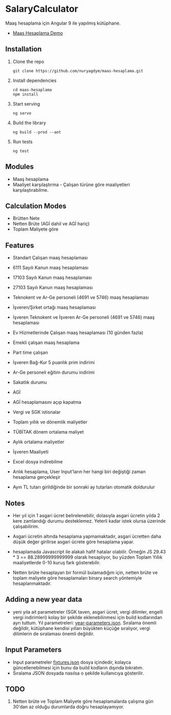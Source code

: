 # SalaryCalculator

Maaş hesaplama için Angular 9 ile yapılmış kütüphane.

* [Maaş Hesaplama Demo](http://mustapayev.com/maas-hesaplama/)

## Installation

1. Clone the repo

    ```shell
    git clone https://github.com/nuryagdym/maas-hesaplama.git
    ```
2.  Install dependencies

    ```shell
    cd maas-hesaplama
    npm install
    ```
3.  Start serving

    ```shell
    ng serve
    ```
4. Build the library

    ```shell
    ng build --prod --aot
    ```
5. Run tests

    ```shell
    ng test
    ```
## Modules
- Maaş hesaplama
- Maaliyet karşılaştırma - Çalışan türüne göre maaliyetleri karşılaştırabilme.

## Calculation Modes

- Brütten Nete
- Netten Brüte (AGİ dahil ve AGİ hariç)
- Toplam Maliyete göre

## Features

- Standart Çalışan maaş hesaplaması
- 6111 Sayılı Kanun maaş hesaplaması
- 17103 Sayılı Kanun maaş hesaplaması
- 27103 Sayılı Kanun maaş hesaplaması
- Teknokent ve Ar-Ge personeli (4691 ve 5746) maaş hesaplaması
- İşveren/Şirket ortağı maaş hesaplaması
- İşveren Teknokent ve İşveren Ar-Ge personeli (4691 ve 5746) maaş hesaplaması
- Ev Hizmetlerinde Çalışan maaş hesaplaması (10 günden fazla)
- Emekli çalışan maaş hesaplama


- Part time çalışan
- İşveren Bağ-Kur 5 puanlık prim indirimi
- Ar-Ge personeli eğitim durumu indirimi
- Sakatlık durumu
- AGİ
- AGİ hesaplamasını açıp kapatma
- Vergi ve SGK istisnalar
- Toplam yıllık ve dönemlik maliyetler
- TÜBİTAK dönem ortalama maliyet
- Aylık ortalama maliyetler
- İşveren Maaliyeti
- Excel dosya indirebilme
- Anlık hesaplama, User Input'ların her hangi biri değiştiği zaman hesaplama gerçekleşir
- Ayın TL tutarı girildiğinde bir sonraki ay tutarları otomatik doldurulur

## Notes

- Her yıl için 1 asgari ücret belirelenebilir, dolasıyla asgari ücretin yılda 2 kere zamlandığı durumu desteklemez. Yeterli kadar istek olursa üzerinde çalışabilirim.

- Asgari ücretin altında hesaplama yapmamaktadır, asgari ücretten daha düşük değer girilirse asgari ücrete göre hesaplama yapar.

- hesaplamada Javascript ile alakalı hafif hatalar olabilir. Örneğin JS 29.43 * 3 == 88.28999999999999 olarak hesaplıyor, bu yüzden Toplam Yıllık maaliyetlerde 0-10 kuruş fark gösterebilir.

- Netten brüte hesaplayan bir formül bulamadığım için, netten brüte ve toplam maliyete göre hesaplamaları binary search yöntemiyle hesaplanmaktadır.

## Adding a new year data

- yeni yıla ait parametreler (SGK taven, asgari ücret, vergi dilimler, engelli vergi indirimleri) kolay bir şekilde eklenebilinmesi için build kodlarından ayrı tuttum. 
Yıl parametreleri: [year-parameters.json](src/assets/year-parameters.json). 
Sıralama önemli değildir, kütüphane kendisi yılları büyükten küçüğe sıralıyor, vergi dilimlerin de sıralaması önemli değildir.

## Input Parameters

- Input parametreler [fixtures.json](src/assets/fixtures.json) dosya içindedir, kolayca güncellenebilmesi için bunu da build kodların dışında bıkratım.
- Sıralama JSON dosyada nasılsa o şekilde kullanıcıya gösterilir.

## TODO
1. Netten brüte ve Toplam Maliyete göre hesaplamalarda çalışma gün 30'dan az olduğu durumlarda doğru hesaplayamıyor.
